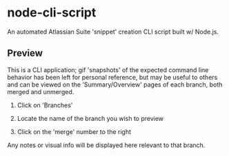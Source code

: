 # node-cli-script

An automated Atlassian Suite 'snippet' creation CLI script built w/ Node.js.

## Preview

This is a CLI application; gif 'snapshots' of the expected command line behavior has been left for personal reference, but may be useful to others and can be viewed on the 'Summary/Overview' pages of each branch, both merged and unmerged. 

1. Click on 'Branches' 

2. Locate the name of the branch you wish to preview

3. Click on the 'merge' number to the right

Any notes or visual info will be displayed here relevant to that branch. 